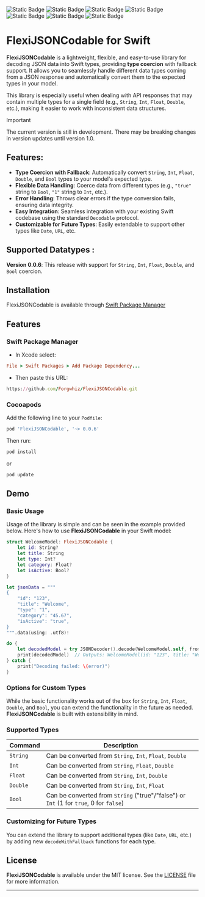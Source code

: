 ![Static Badge](https://img.shields.io/badge/Platform-iOS-blue)
![Static Badge](https://img.shields.io/badge/iOS-13.0%2B-orange)
![Static Badge](https://img.shields.io/badge/SwiftPM-Compatible-green)
![Static Badge](https://img.shields.io/badge/pod-v0.0.6-blue)
![Static Badge](https://img.shields.io/badge/Licence-MIT-black)
![Static Badge](https://img.shields.io/badge/OpenSource-red)
![Static Badge](https://img.shields.io/badge/Swift%20Tests-passing-green?logo=github&link=image)


# FlexiJSONCodable for Swift

**FlexiJSONCodable** is a lightweight, flexible, and easy-to-use library for decoding JSON data into Swift types, providing **type coercion** with fallback support. It allows you to seamlessly handle different data types coming from a JSON response and automatically convert them to the expected types in your model. 

This library is especially useful when dealing with API responses that may contain multiple types for a single field (e.g., `String`, `Int`, `Float`, `Double`, etc.), making it easier to work with inconsistent data structures.


> [!IMPORTANT]
> The current version is still in development. There may be breaking changes in version updates until version 1.0.

## Features:

- **Type Coercion with Fallback**: Automatically convert `String`, `Int`, `Float`, `Double`, and `Bool` types to your model's expected type.
- **Flexible Data Handling**: Coerce data from different types (e.g., `"true"` string to `Bool`, `"1"` string to `Int`, etc.).
- **Error Handling**: Throws clear errors if the type conversion fails, ensuring data integrity.
- **Easy Integration**: Seamless integration with your existing Swift codebase using the standard `Decodable` protocol.
- **Customizable for Future Types**: Easily extendable to support other types like `Date`, `URL`, etc.

## Supported Datatypes :
**Version 0.0.6**: This release with support for `String`, `Int`, `Float`, `Double`, and `Bool` coercion.

## Installation

FlexiJSONCodable is available through [Swift Package Manager](https://swiftpackageindex.com/Forgwhiz/FlexiJSONCodable)

## Features <a id='ssFeatures'></a>

### Swift Package Manager

- In Xcode select:

```ruby
File > Swift Packages > Add Package Dependency...
```
- Then paste this URL:

```ruby
https://github.com/Forgwhiz/FlexiJSONCodable.git
```

### Cocoapods

Add the following line to your `Podfile`:

```ruby
pod 'FlexiJSONCodable', '~> 0.0.6'
```

Then run:

```bash
pod install
```

or

```bash
pod update
```


## Demo

### Basic Usage

Usage of the library is simple and can be seen in the example provided below. Here's how to use **FlexiJSONCodable** in your Swift model:

```swift
struct WelcomeModel: FlexiJSONCodable {
    let id: String?
    let title: String
    let type: Int?
    let category: Float?
    let isActive: Bool?
}

let jsonData = """
{
    "id": "123",
    "title": "Welcome",
    "type": "1",
    "category": "45.67",
    "isActive": "true",
}
""".data(using: .utf8)!

do {
    let decodedModel = try JSONDecoder().decode(WelcomeModel.self, from: jsonData)
    print(decodedModel)  // Outputs: WelcomeModel(id: "123", title: "Welcome", type: 1, category: 45.67, isActive: true)
} catch {
    print("Decoding failed: \(error)")
}
```

### Options for Custom Types

While the basic functionality works out of the box for `String`, `Int`, `Float`, `Double`, and `Bool`, you can extend the functionality in the future as needed. **FlexiJSONCodable** is built with extensibility in mind.

### Supported Types

| Command | Description |
| --- | --- |
| `String` | Can be converted from `String`, `Int`, `Float`, `Double` |
| `Int` | Can be converted from `String`, `Float`, `Double` |
| `Float` | Can be converted from `String`, `Int`, `Double` |
| `Double` | Can be converted from `String`, `Int`, `Float` |
| `Bool` | Can be converted from `String` ("true"/"false") or `Int` (1 for `true`, 0 for `false`) |


### Customizing for Future Types

You can extend the library to support additional types (like `Date`, `URL`, etc.) by adding new `decodeWithFallback` functions for each type.

## License

**FlexiJSONCodable** is available under the MIT license. See the [LICENSE](LICENSE) file for more information.

---
